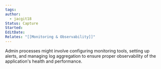 ```yaml
---
tags: 
author:
  - jacgit18
Status: Capture
Started: 
EditDate: 
Relates: "[[Monitoring & Observability]]"
---
```

Admin processes might involve configuring monitoring tools, setting up alerts, and managing log aggregation to ensure proper observability of the application's health and performance.
